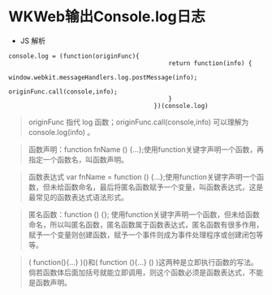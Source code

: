 # WKWeb输出Console.log日志

* JS 解析

```
console.log = (function(originFunc){
                                            return function(info) {
                                                window.webkit.messageHandlers.log.postMessage(info);
                                                originFunc.call(console,info);
                                            }
                                        })(console.log)                                      
```
> originFunc 指代 log 函数；originFunc.call(console,info) 可以理解为 console.log(info) 。

> 函数声明：function fnName () {…};使用function关键字声明一个函数，再指定一个函数名，叫函数声明。

> 函数表达式 var fnName = function () {…};使用function关键字声明一个函数，但未给函数命名，最后将匿名函数赋予一个变量，叫函数表达式，这是最常见的函数表达式语法形式。

> 匿名函数：function () {}; 使用function关键字声明一个函数，但未给函数命名，所以叫匿名函数，匿名函数属于函数表达式，匿名函数有很多作用，赋予一个变量则创建函数，赋予一个事件则成为事件处理程序或创建闭包等等。

> ( function(){…} )()和( function (){…} () )这两种是立即执行函数的写法。倘若函数体后面加括号就能立即调用，则这个函数必须是函数表达式，不能是函数声明。

